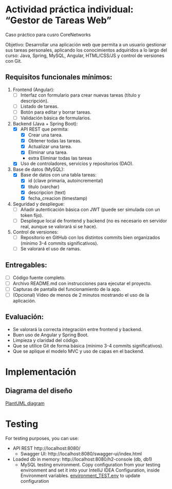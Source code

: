 # Actividad práctica individual: “Gestor de Tareas Web”
Caso práctico para cusro CoreNetworks

Objetivo:
Desarrollar una aplicación web que permita a un usuario gestionar sus tareas personales, aplicando los conocimientos adquiridos a lo largo del curso: Java, Spring, MySQL, Angular, HTML/CSS/JS y control de versiones con Git.

## Requisitos funcionales mínimos:
1. Frontend (Angular):
   - [ ] Interfaz con formulario para crear nuevas tareas (título y descripción).
   - [ ] Listado de tareas.
   - [ ] Botón para editar y borrar tareas.
   - [ ] Validación básica de formularios.
2. Backend (Java + Spring Boot): 
   - [X] API REST que permita:
       - [X] Crear una tarea.
       - [X] Obtener todas las tareas.
       - [X] Actualizar una tarea.
       - [X] Eliminar una tarea.
       - extra Eliminar todas las tareas
   - [X] Uso de controladores, servicios y repositorios (DAO).
3. Base de datos (MySQL):
   - [X] Base de datos con una tabla tareas:
      - [X] id (clave primaria, autoincremental)
      - [X] titulo (varchar)
      - [X] descripcion (text)
      - [X] fecha_creacion (timestamp)
4. Seguridad y despliegue:
   - [ ] Añadir autenticación básica con JWT (puede ser simulada con un token fijo).
   - [ ] Despliegue local de frontend y backend (no es necesario en servidor real, aunque se valorará si se hace).
5. Control de versiones:
   - [ ] Repositorio en GitHub con los distintos commits bien organizados (mínimo 3-4 commits significativos).
   - [ ] Se valorará el uso de ramas.

## Entregables:
- [ ] Código fuente completo.
- [ ] Archivo README.md con instrucciones para ejecutar el proyecto.
- [ ] Capturas de pantalla del funcionamiento de la app.
- [ ] (Opcional) Vídeo de menos de 2 minutos mostrando el uso de la aplicación.

## Evaluación:
- Se valorará la correcta integración entre frontend y backend.
- Buen uso de Angular y Spring Boot.
- Limpieza y claridad del código.
- Que se utilice Git de forma básica (mínimo 3-4 commits significativos).
- Que se aplique el modelo MVC y uso de capas en el backend.

# Implementación
## Diagrama del diseño 
[PlantUML diagram](//www.plantuml.com/plantuml/png/XLJlQzim4Ftkl-B6ODYiQTcWfHZZDVq1IzTs9Kst3sCKnRe4KLaoab8QjlxlavoR4zkOjFrGtNjFUlTErfbrpBXLAQDt71T28LH6bCoidvvn7RycaCtphD1Ic_Jz_FJqv9DVVl1GdXtLrHnUiwDvtgWNsg1OgaPDKbR_zAI7ZSvNLgNQbU0Y_7f9YLomaS526zxIHb4XcRKmO_RP_iJvkAhydnG5Sq8h-1C1V8II2HK_E2FKyjVl98KNBNZq5aKLAvxPCXoidD5Iee4icsBXc5fApFDQljd_TXrEkDWI0mGm0elcHHIO4kDXi_HWEBXQpRsLdZXkSHCYBz6DfQmRYHD8OOgsqihYbNB2hRCROLss4URvLXBMv-i9ZuLoIKz4VA8ppiEIZazW3trLSUOmLCBc1q2oFIgE4XssRFKFEjTQ8bDjpRRx7lzBOBxjpenotpCmYhYPbi5AM-6qMQV4c3QLtinQQDmj38rjPqx3OzhWGsCXUDyO6jPmx9JpGCpq9NIItMRK3nVylcWMhC1UG2tmkc9RXD8uW8d7bsZyJcHe8HJtTePo2t3TJS1r5Rve9jjjM_Q20y5Hk_K6T782r78dZw4eIkqfUwvOSxS4JqC2j7B2IKnXy-fGZQCjZAZxw225GHRAbyoXZq8NJ8P_PwB4hYSNPiVdtfLdi3cpIAQm_bGsE9dQVSS5zqq-FauklVB-6pqXvFB7U7hnTJoDFnyV9t3tVGPtZpStWT2otA85jB7zn6lViydjrSDiV7iVdoJ_RKUzb_FmCEyybgqLuPtBrIt0QFGtRrypI05V7Ifk--pjdeJv2YMLmlNzE3hpkbKf_m40)
<!-- To update this diagram:
1. edit [diagram.plantuml](src/main/resources/diagram.plantuml)
2. chek it here https://www.plantuml.com/plantuml/uml/ 
3. get the url and replace it
-->

# Testing
For testing purposes, you can use:
- API REST http://localhost:8080/
  - Swagger UI: http://localhost:8080/swagger-ui/index.html
- Loaded db in memory: http://localhost:8080/h2-console (db, db1)
  - MySQL testing environment. Copy configuration from your testing environment and set it into your IntelliJ IDEA Configuration, inside Environment variables. [environment_TEST.env](src/main/resources/environment_TEST.env) to update configuration 
